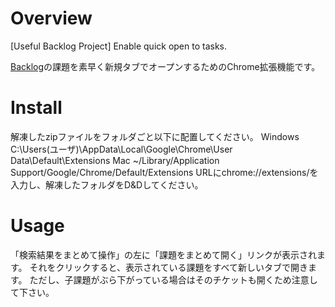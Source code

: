 # Overview
[Useful Backlog Project] Enable quick open to tasks.

[Backlog](http://www.backlog.jp/)の課題を素早く新規タブでオープンするためのChrome拡張機能です。

# Install
解凍したzipファイルをフォルダごと以下に配置してください。
Windows
C:\Users\(ユーザ)\AppData\Local\Google\Chrome\User Data\Default\Extensions
Mac
~/Library/Application Support/Google/Chrome/Default/Extensions
URLにchrome://extensions/を入力し、解凍したフォルダをD&Dしてください。

# Usage
「検索結果をまとめて操作」の左に「課題をまとめて開く」リンクが表示されます。
それをクリックすると、表示されている課題をすべて新しいタブで開きます。
ただし、子課題がぶら下がっている場合はそのチケットも開くため注意して下さい。

